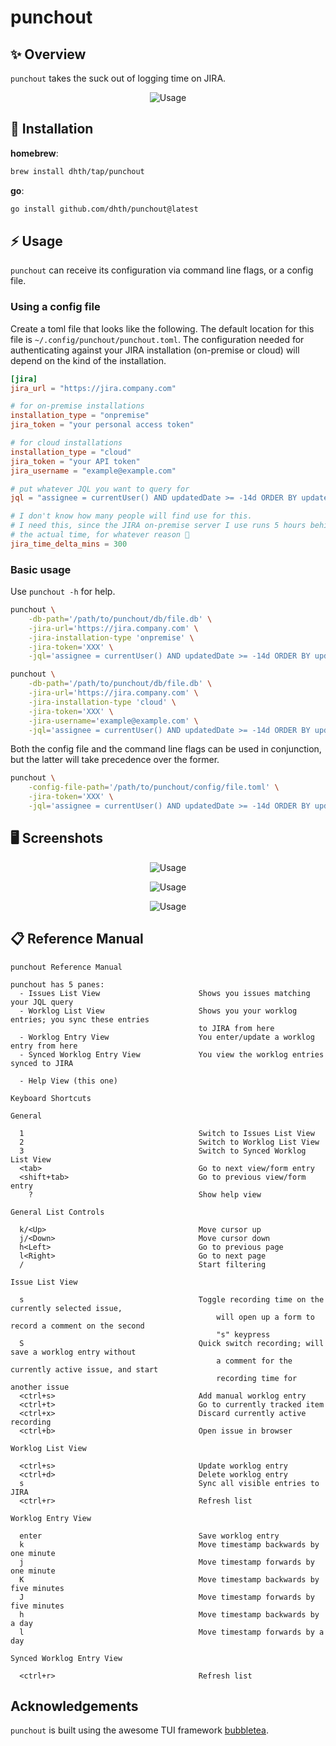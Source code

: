 # punchout

✨ Overview
---

`punchout` takes the suck out of logging time on JIRA.

<p align="center">
  <img src="https://tools.dhruvs.space/images/punchout/punchout.gif" alt="Usage" />
</p>

💾 Installation
---

**homebrew**:

```sh
brew install dhth/tap/punchout
```

**go**:

```sh
go install github.com/dhth/punchout@latest
```

⚡️ Usage
---

`punchout` can receive its configuration via command line flags, or a config
file.

### Using a config file

Create a toml file that looks like the following. The default location for this
file is `~/.config/punchout/punchout.toml`. The configuration needed for
authenticating against your JIRA installation (on-premise or cloud) will depend
on the kind of the installation.

```toml
[jira]
jira_url = "https://jira.company.com"

# for on-premise installations
installation_type = "onpremise"
jira_token = "your personal access token"

# for cloud installations
installation_type = "cloud"
jira_token = "your API token"
jira_username = "example@example.com"

# put whatever JQL you want to query for
jql = "assignee = currentUser() AND updatedDate >= -14d ORDER BY updatedDate DESC"

# I don't know how many people will find use for this.
# I need this, since the JIRA on-premise server I use runs 5 hours behind
# the actual time, for whatever reason 🤷
jira_time_delta_mins = 300
```

### Basic usage

Use `punchout -h` for help.

```bash
punchout \
    -db-path='/path/to/punchout/db/file.db' \
    -jira-url='https://jira.company.com' \
    -jira-installation-type 'onpremise' \
    -jira-token='XXX' \
    -jql='assignee = currentUser() AND updatedDate >= -14d ORDER BY updatedDate DESC'

punchout \
    -db-path='/path/to/punchout/db/file.db' \
    -jira-url='https://jira.company.com' \
    -jira-installation-type 'cloud' \
    -jira-token='XXX' \
    -jira-username='example@example.com' \
    -jql='assignee = currentUser() AND updatedDate >= -14d ORDER BY updatedDate DESC'
```

Both the config file and the command line flags can be used in conjunction, but
the latter will take precedence over the former.

```bash
punchout \
    -config-file-path='/path/to/punchout/config/file.toml' \
    -jira-token='XXX' \
    -jql='assignee = currentUser() AND updatedDate >= -14d ORDER BY updatedDate DESC'
```

🖥️ Screenshots
---

<p align="center">
  <img src="https://tools.dhruvs.space/images/punchout/punchout-1.png" alt="Usage" />
</p>
<p align="center">
  <img src="https://tools.dhruvs.space/images/punchout/punchout-2.png" alt="Usage" />
</p>
<p align="center">
  <img src="https://tools.dhruvs.space/images/punchout/punchout-3.png" alt="Usage" />
</p>

📋 Reference Manual
---

```
punchout Reference Manual

punchout has 5 panes:
  - Issues List View                      Shows you issues matching your JQL query
  - Worklog List View                     Shows you your worklog entries; you sync these entries
                                          to JIRA from here
  - Worklog Entry View                    You enter/update a worklog entry from here
  - Synced Worklog Entry View             You view the worklog entries synced to JIRA

  - Help View (this one)

Keyboard Shortcuts

General

  1                                       Switch to Issues List View
  2                                       Switch to Worklog List View
  3                                       Switch to Synced Worklog List View
  <tab>                                   Go to next view/form entry
  <shift+tab>                             Go to previous view/form entry
    ?                                     Show help view

General List Controls

  k/<Up>                                  Move cursor up
  j/<Down>                                Move cursor down
  h<Left>                                 Go to previous page
  l<Right>                                Go to next page
  /                                       Start filtering

Issue List View

  s                                       Toggle recording time on the currently selected issue,
                                              will open up a form to record a comment on the second
                                              "s" keypress
  S                                       Quick switch recording; will save a worklog entry without
                                              a comment for the currently active issue, and start
                                              recording time for another issue
  <ctrl+s>                                Add manual worklog entry
  <ctrl+t>                                Go to currently tracked item
  <ctrl+x>                                Discard currently active recording
  <ctrl+b>                                Open issue in browser

Worklog List View

  <ctrl+s>                                Update worklog entry
  <ctrl+d>                                Delete worklog entry
  s                                       Sync all visible entries to JIRA
  <ctrl+r>                                Refresh list

Worklog Entry View

  enter                                   Save worklog entry
  k                                       Move timestamp backwards by one minute
  j                                       Move timestamp forwards by one minute
  K                                       Move timestamp backwards by five minutes
  J                                       Move timestamp forwards by five minutes
  h                                       Move timestamp backwards by a day
  l                                       Move timestamp forwards by a day

Synced Worklog Entry View

  <ctrl+r>                                Refresh list

```

Acknowledgements
---

`punchout` is built using the awesome TUI framework [bubbletea][1].

[1]: https://github.com/charmbracelet/bubbletea
[2]: https://community.atlassian.com/t5/Atlassian-Migration-Program/Product-features-comparison-Atlassian-Cloud-vs-on-premise/ba-p/1918147
